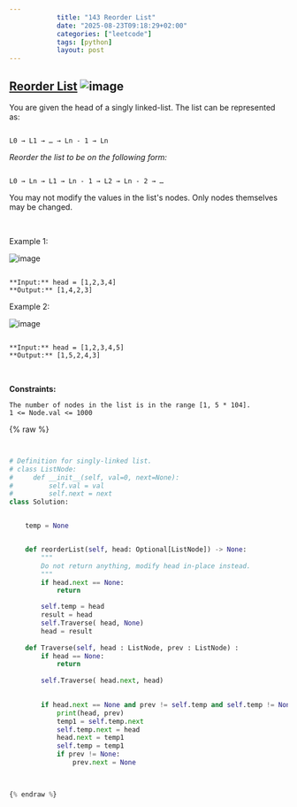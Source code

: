 ```yaml
---
            title: "143 Reorder List"
            date: "2025-08-23T09:18:29+02:00"
            categories: ["leetcode"]
            tags: [python]
            layout: post
---
```

            
## [Reorder List](https://leetcode.com/problems/reorder-list) ![image](https://img.shields.io/badge/Difficulty-Medium-orange)

You are given the head of a singly linked-list. The list can be represented as:

```

L0 → L1 → … → Ln - 1 → Ln

```

*Reorder the list to be on the following form:*

```

L0 → Ln → L1 → Ln - 1 → L2 → Ln - 2 → …

```

You may not modify the values in the list's nodes. Only nodes themselves may be changed.

 

Example 1:

![image](https://assets.leetcode.com/uploads/2021/03/04/reorder1linked-list.jpg)
```

**Input:** head = [1,2,3,4]
**Output:** [1,4,2,3]

```

Example 2:

![image](https://assets.leetcode.com/uploads/2021/03/09/reorder2-linked-list.jpg)
```

**Input:** head = [1,2,3,4,5]
**Output:** [1,5,2,4,3]

```

 

**Constraints:**

	The number of nodes in the list is in the range [1, 5 * 104].
	1 <= Node.val <= 1000

{% raw %}


```python


# Definition for singly-linked list.
# class ListNode:
#     def __init__(self, val=0, next=None):
#         self.val = val
#         self.next = next
class Solution:


    temp = None


    def reorderList(self, head: Optional[ListNode]) -> None:
        """
        Do not return anything, modify head in-place instead.
        """
        if head.next == None:
            return

        self.temp = head
        result = head
        self.Traverse( head, None)
        head = result
    
    def Traverse(self, head : ListNode, prev : ListNode) :
        if head == None:
            return
        
        self.Traverse( head.next, head)
        

        if head.next == None and prev != self.temp and self.temp != None and self.temp.next != None:
            print(head, prev)
            temp1 = self.temp.next
            self.temp.next = head
            head.next = temp1
            self.temp = temp1
            if prev != None:
                prev.next = None
        


{% endraw %}
```
